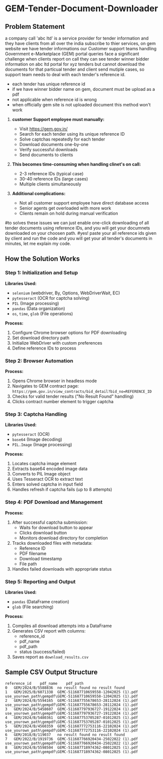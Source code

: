 # GEM-Tender-Document-Downloader


## Problem Statement
a company call 'abc ltd' is a service provider for tender information and they have clients from all over the india subscribe to thier services, on gem website we have tender informations
our Customer support teams handling Government e-Marketplace (GEM) portal queries face a significant challenge when clients report on call they can see tender winner bidder information on abc ltd portal for xyz tenders but cannot download the documents for that particual tender and client send mutiple cases, so support team needs to deal with each tender's reference id.
 - each tender has unique reference id
 - if we have winner bidder name on gem, document must be upload as a pdf
 - not applicable when reference id is wrong
 - when officially gem site is not uploaded document this method won't work

1. **customer Support employee must manually:**
   - Visit https://gem.gov.in/
   - Search for each tender using its unique reference ID
   - Solve captchas repeatedly for each tender
   - Download documents one-by-one
   - Verify successful downloads
   - Send documents to clients

2. **This becomes time-consuming when handling clinet's on call:**
   - 2-3 reference IDs (typical case)
   - 30-40 reference IDs (large cases)
   - Multiple clients simultaneously

3. **Additional complications:**
   - Not all customer support employee have direct database access
   - Senior agents get overloaded with more work
   - Clients remain on hold during manual verification



#to solves these issues  we can just  enable one-click downloading of all tender documents using reference IDs, and you will get your documnets downloaded on your choosen path.
#yes! paste your all reference ids given by client and run the code and you will get your all tender's documents in minutes, let me explain my code.

## How the Solution Works

### Step 1: Initialization and Setup
**Libraries Used:**
- `selenium` (webdriver, By, Options, WebDriverWait, EC)
- `pytesseract` (OCR for captcha solving)
- `PIL` (Image processing)
- `pandas` (Data organization)
- `os`, `time`, `glob` (File operations)

**Process:**
1. Configure Chrome browser options for PDF downloading
2. Set download directory path
3. Initialize WebDriver with custom preferences
4. Define reference IDs to process

### Step 2: Browser Automation
**Process:**
1. Opens Chrome browser in headless mode
2. Navigates to GEM contract page: `https://gem.gov.in/view_contracts/bid_detail?bid_no=REFERENCE_ID`
3. Checks for valid tender results ("No Result Found" handling)
4. Clicks contract number element to trigger captcha

### Step 3: Captcha Handling
**Libraries Used:**
- `pytesseract` (OCR)
- `base64` (Image decoding)
- `PIL.Image` (Image processing)

**Process:**
1. Locates captcha image element
2. Extracts base64 encoded image data
3. Converts to PIL Image object
4. Uses Tesseract OCR to extract text
5. Enters solved captcha in input field
6. Handles refresh if captcha fails (up to 8 attempts)

### Step 4: PDF Download and Management
**Process:**
1. After successful captcha submission:
   - Waits for download button to appear
   - Clicks download button
   - Monitors download directory for completion
2. Tracks downloaded files with metadata:
   - Reference ID
   - PDF filename
   - Download timestamp
   - File path
3. Handles failed downloads with appropriate status

### Step 5: Reporting and Output
**Libraries Used:**
- `pandas` (DataFrame creation)
- `glob` (File searching)

**Process:**
1. Compiles all download attempts into a DataFrame
2. Generates CSV report with columns:
   - reference_id
   - pdf_name
   - pdf_path
   - status (success/failed)
3. Saves report as `download_results.csv`

## Sample CSV Output Structure

```csv
reference_id	pdf_name	pdf_path
0	GEM/2024/B/5588836	no result found	no result found
1	GEM/2025/B/6071338	GEMC-511687710659558-12042025 (1).pdf	use_yourown_path\gempdf\GEMC-511687710659558-12042025 (1).pdf
2	GEM/2024/B/5594165	GEMC-511687755678653-28112024 (1).pdf	use_yourown_path\gempdf\GEMC-511687755678653-28112024 (1).pdf
3	GEM/2024/B/5458607	GEMC-511687797936727-19122024 (1).pdf	use_yourown_path\gempdf\GEMC-511687797936727-19122024 (1).pdf
4	GEM/2024/B/5480361	GEMC-511687753705287-01012025 (1).pdf	use_yourown_path\gempdf\GEMC-511687753705287-01012025 (1).pdf
5	GEM/2024/B/4560359	GEMC-511687772753116-22102024 (1).pdf	use_yourown_path\gempdf\GEMC-511687772753116-22102024 (1).pdf
6	GEM/2018/B/119037	no result found	no result found
7	GEM/2022/B/1919736	GEMC-511687766920434-25022022 (1).pdf	use_yourown_path\gempdf\GEMC-511687766920434-25022022 (1).pdf
8	GEM/2024/B/5598504	GEMC-511687718974362-08012025 (1).pdf	use_yourown_path\gempdf\GEMC-511687718974362-08012025 (1).pdf

